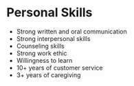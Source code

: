 # Personal Skills
- Strong written and oral communication
- Strong interpersonal skills
- Counseling skills 
- Strong work ethic
- Willingness to learn
- 10+ years of customer service 
- 3+ years of caregiving
